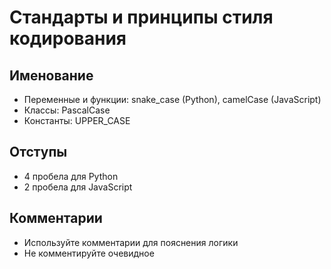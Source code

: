 # Стандарты и принципы стиля кодирования

## Именование
- Переменные и функции: snake_case (Python), camelCase (JavaScript)
- Классы: PascalCase
- Константы: UPPER_CASE

## Отступы
- 4 пробела для Python
- 2 пробела для JavaScript

## Комментарии
- Используйте комментарии для пояснения логики
- Не комментируйте очевидное

